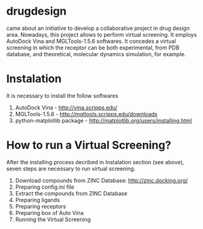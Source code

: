 drugdesign
==========
came about an initiative to develop a collaborative project 
in drug design area. 
Nowadays, this project allows to perform virtual screening.
It employs AutoDock Vina and MGLTools-1.5.6 softwares. 
It concedes a virtual screening in which the receptor can be 
both experimental, from PDB database, and theoretical, 
molecular dynamics simulation, for example.


Instalation 
===========
It is necessary to install the follow softwares
1) AutoDock Vina - http://vina.scripps.edu/
2) MGLTools-1.5.6 - http://mgltools.scripps.edu/downloads 
3) python-matplotlib package - http://matplotlib.org/users/installing.html

How to run a Virtual Screening?
===============================
After the installing process decribed in Instalation section (see above), 
seven steps are necessary to run virtual screening.

1) Download compounds from ZINC Database: http://zinc.docking.org/
2) Preparing config.ini file
3) Extract the compounds from ZINC Database
4) Preparing ligands
5) Preparing receptors
6) Preparing box of Auto Vina
7) Running the Virtual Screening